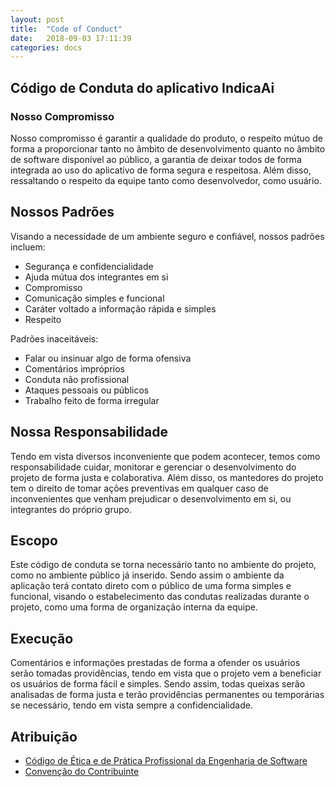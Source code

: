 ```yaml
---
layout: post
title:  "Code of Conduct"
date:   2018-09-03 17:11:39
categories: docs
---
```


<!-- CODIGO-CONDUTA -->

## Código de Conduta do aplicativo IndicaAi

### Nosso Compromisso
Nosso compromisso é garantir a qualidade do produto, o respeito mútuo de forma a proporcionar 
tanto no âmbito de desenvolvimento quanto no âmbito de software disponível ao público, a garantia
de deixar todos de forma integrada ao uso do aplicativo de forma segura e respeitosa. Além disso,
ressaltando o respeito da equipe tanto como desenvolvedor, como usuário.

## Nossos Padrões
Visando a necessidade de um ambiente seguro e confiável, nossos padrões incluem:
* Segurança e confidencialidade 
* Ajuda mútua dos integrantes em si
* Compromisso
* Comunicação simples e funcional
* Caráter voltado a informação rápida e simples
* Respeito

Padrões inaceitáveis:
* Falar ou insinuar algo de forma ofensiva 
* Comentários impróprios
* Conduta não profissional
* Ataques pessoais ou públicos
* Trabalho feito de forma irregular


## Nossa Responsabilidade
Tendo em vista diversos inconveniente que podem acontecer, temos como responsabilidade cuidar, monitorar e gerenciar 
o desenvolvimento do projeto de forma justa e colaborativa. Além disso, os mantedores do projeto tem o direito de tomar ações preventivas 
em qualquer caso de inconvenientes que venham prejudicar o desenvolvimento em si, ou integrantes do próprio grupo.

## Escopo
Este código de conduta se torna necessário tanto no ambiente do projeto, como no ambiente público já inserido. Sendo assim 
o ambiente da aplicação terá contato direto com o público de uma forma simples e funcional, visando 
o estabelecimento das condutas realizadas durante o projeto, como uma forma de organização 
interna da equipe.

## Execução
Comentários e informações prestadas de forma a ofender os usuários serão tomadas providências, tendo em vista que o projeto
vem a beneficiar os usuários de forma fácil e simples. Sendo assim, todas queixas serão analisadas de forma justa e terão 
providências permanentes ou temporárias se necessário, tendo em vista sempre a confidencialidade.

## Atribuição

* [Código de Ética e de Prática Profissional da Engenharia de Software](https://www.computer.org/cms/Computer.org/professional-education/pdf/doc.pdf)
* [Convenção do Contribuinte](http://contributor-covenant.org/version/1/4)
